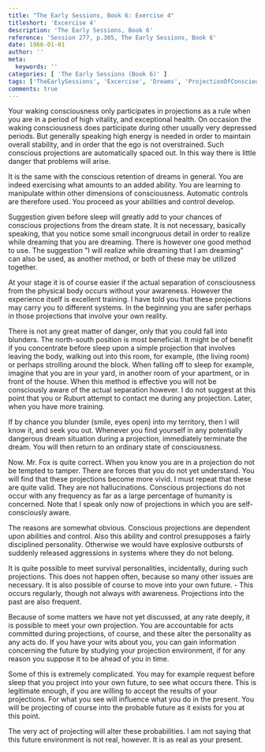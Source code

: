 ```yaml
---
title: "The Early Sessions, Book 6: Exercise 4"
titleshort: 'Excercise 4'
description: 'The Early Sessions, Book 6'
reference: 'Session 277, p.305, The Early Sessions, Book 6'
date: 1966-01-01
author: ''
meta:
  keywords: ''
categories: [ 'The Early Sessions (Book 6)' ]
tags: ['TheEarlySessions', 'Excercise', 'Dreams', 'ProjectionOfConsciousness' ]
comments: true
---
```


Your waking consciousness only participates in projections as a rule when you are in a period of high vitality, and exceptional health.
On occasion the waking consciousness does participate during other usually very depressed periods. But generally speaking high energy is needed in order to maintain overall stability, and in order that the ego is not overstrained. Such conscious projections are automatically spaced out. In this way there is little danger that problems will arise.

It is the same with the conscious retention of dreams in general. You are indeed exercising what amounts to an added ability. You are learning to manipulate within other dimensions of consciousness. Automatic controls are therefore used. You proceed as your abilities and control develop.

Suggestion given before sleep will greatly add to your chances of conscious projections from the dream state. It is not necessary, basically speaking, that you notice some small incongruous detail in order to realize while dreaming that you are dreaming. There is however one good method to use. The suggestion "I will realize while dreaming that I am dreaming" can also be used, as another method, or both of these may be utilized together.

At your stage it is of course easier if the actual separation of consciousness from the physical body occurs without your awareness. However the experience itself is excellent training. I have told you that these projections may carry you to different systems. In the beginning you are safer perhaps in those projections that involve your own reality.

There is not any great matter of danger, only that you could fall into blunders. The north-south position is most beneficial. It might be of benefit if you concentrate before sleep upon a simple projection that involves leaving the body, walking out into this room, for example, (the living room) or perhaps strolling around the block.
When falling off to sleep for example, imagine that you are in your yard, in another room of your apartment, or in front of the house. When this method is effective you will not be consciously aware of the actual separation however. I do not suggest at this point that you or Ruburt attempt to contact me during any projection. Later, when you have more training.

If by chance you blunder (smile, eyes open) into my territory, then I will know it, and seek you out. Whenever you find yourself in any potentially dangerous dream situation during a projection, immediately terminate the dream. You will then return to an ordinary state of consciousness.

Now. Mr. Fox is quite correct. When you know you are in a projection do not be tempted to tamper. There are forces that you do not yet understand. You will find that these projections become more vivid. I must repeat that these are quite valid. They are not hallucinations. Conscious projections do not occur with any frequency as far as a large percentage of humanity is concerned. Note that I speak only now of projections in which you are self-consciously aware.

The reasons are somewhat obvious. Conscious projections are dependent upon abilities and control. Also this ability and control presupposes a fairly disciplined personality. Otherwise we would have explosive outbursts of suddenly released aggressions in systems where they do not belong.

It is quite possible to meet survival personalities, incidentally, during such projections. This does not happen often, because so many other issues are necessary. It is also possible of course to move into your own future. - This occurs regularly, though not always with awareness. Projections into the past are also frequent.

Because of some matters we have not yet discussed, at any rate deeply, it is possible to meet your own projection. You are accountable for acts committed during projections, of course, and these alter the personality as any acts do. If you have your wits about you, you can gain information concerning the future by studying your projection environment, if for any reason you suppose it to be ahead of you in time.

Some of this is extremely complicated. You may for example request before sleep that you project into your own future, to see what occurs there. This is legitimate enough, if you are willing to accept the results of your projections. For what you see will influence what you do in the present. You will be projecting of course into the probable future as it exists for you at this point.

The very act of projecting will alter these probabilities. I am not saying that this future environment is not real, however. It is as real as your present.

